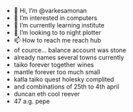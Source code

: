- 👋 Hi, I’m @varkesamonan
- 👀 I’m interested in computers
- 🌱 I’m currently learning institute
- 💞️ I’m looking to to night plotter
- 📫 How to reach me reach hub
- of cource... balance account was stone
- already names several towns currently
- taiko forever together wines
- mantle forever too much small
- katla taiko quest holesky complited
- and combinations of 25th to 4th april
- duncan eth cool reever
- 47 a.g. pepe

